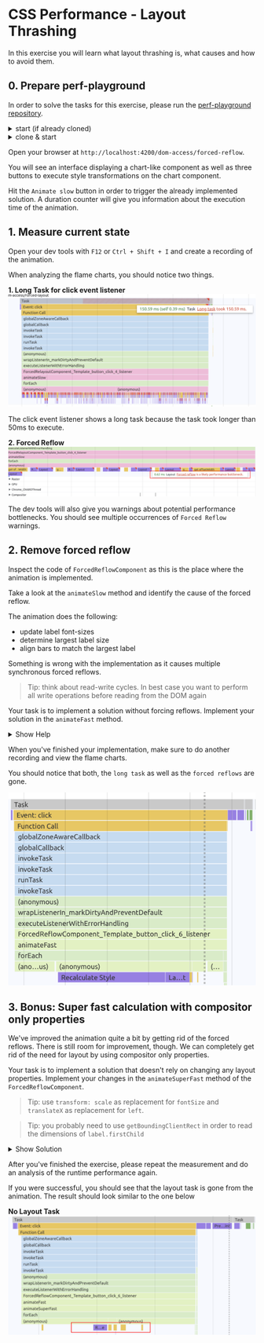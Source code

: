 # CSS Performance - Layout Thrashing

In this exercise you will learn what layout thrashing is, what causes and how to avoid them.

## 0. Prepare perf-playground

In order to solve the tasks for this exercise, please run the [perf-playground repository](https://github.com/push-based/perf-playground).

<details>
  <summary>start (if already cloned)</summary>

```bash
npm run start
```

</details>

<details>
  <summary>clone & start</summary>

```bash
git clone https://github.com/push-based/perf-playground.git

cd perf-playground

npm install

npm run start
```

</details>

Open your browser at `http://localhost:4200/dom-access/forced-reflow`.

You will see an interface displaying a chart-like component as well as three
buttons to execute style transformations on the chart component.

Hit the `Animate slow` button in order to trigger the already implemented solution.
A duration counter will give you information about the execution time of the
animation.

## 1. Measure current state

Open your dev tools with `F12` or `Ctrl + Shift + I` and create a recording of the
animation.

When analyzing the flame charts, you should notice two things.

**1. Long Task for click event listener**
![long-task-bar-animation](images/dom-access/long-task-bar-animation.png)

The click event listener shows a long task because the task took longer than 50ms
to execute.

**2. Forced Reflow**
![forced-reflow](images/dom-access/forced-reflow.png)

The dev tools will also give you warnings about potential performance bottlenecks.
You should see multiple occurrences of `Forced Reflow` warnings.

## 2. Remove forced reflow

Inspect the code of `ForcedReflowComponent` as this is the place where the 
animation is implemented.

Take a look at the `animateSlow` method and identify the cause of the forced reflow.

The animation does the following:
* update label font-sizes
* determine largest label size
* align bars to match the largest label


Something is wrong with the implementation as it causes multiple synchronous forced
reflows.

> Tip: think about read-write cycles. In best case you want to perform
> all write operations before reading from the DOM again

Your task is to implement a solution without forcing reflows.
Implement your solution in the `animateFast` method.

<details>
  <summary>Show Help</summary>

```ts

animateFast(): void {
  // first update all labels (write)
  this.menuItems.forEach(item => {
    const nativeElement = item.nativeElement;
    const label: HTMLElement = nativeElement.querySelector('.label') as HTMLElement;
    label.style.fontSize = fontSize;
  });
  
  // layout is now stable
  // determine largest label (read)
  this.menuItems.forEach(item => {
    const nativeElement = item.nativeElement;
    const label: HTMLElement = nativeElement.querySelector('.label') as HTMLElement;
    largest = Math.max(largest, (label.firstChild as HTMLElement).offsetWidth + 5);
  });
  
  // align bars to largest label (write)
  this.menuItems.forEach(item => {
    const nativeElement = item.nativeElement;
    const bar: HTMLElement = nativeElement.querySelector('.bar') as HTMLElement;
    bar.style.left = `${largest}px`;
  });
}
```

</details>

When you've finished your implementation, make sure to do another recording and
view the flame charts.

You should notice that both, the `long task` as well as the `forced reflows` are gone.

![no-forced-reflow](images/dom-access/no-forced-reflow.png)

## 3. Bonus: Super fast calculation with compositor only properties

We've improved the animation quite a bit by getting rid of the forced reflows.
There is still room for improvement, though. We can completely get rid of the need
for layout by using compositor only properties.

Your task is to implement a solution that doesn't rely on changing any
layout properties.
Implement your changes in the `animateSuperFast` method of the `ForcedReflowComponent`.

> Tip: use `transform: scale` as replacement for `fontSize` and `translateX` as replacement for `left`.

> Tip: you probably need to use `getBoundingClientRect` in order to read the dimensions of `label.firstChild`


<details>
  <summary>Show Solution</summary>

```ts
animateSuperFast(): void {
    const start = performance.now();
    let largest = 0;
    
    this.fat = !this.fat;
    // set scale instead of fontSize
    const scale = this.fat ? 1.25 : 1;

    this.menuItems.forEach(item => {
      /* other stuff */
      // change transform property instead of `fontSize`
      label.style.transform = `scale(${scale})`;
    });
    // update fontSize and determine largest label
    this.menuItems.forEach(item => {
      /* other stuff */
      // read dimensions with getBoundingClientRect
      largest = Math.max(largest, (label.firstChild as HTMLElement).getBoundingClientRect().width + 5);
    });

    // align bars to largest label
    this.menuItems.forEach(item => {
      /* other stuff */
      // align bar by setting transform: translateX instead of left
      bar.style.transform = `translateX(${largest - 42}px)`;
    });
    this.cdRef.detectChanges();
  }
```

</details>

After you've finished the exercise, please repeat the measurement and do an analysis
of the runtime performance again.

If you were successful, you should see that the layout task is gone from the animation.
The result should look similar to the one below

**No Layout Task**  
![superfast-compositor-only](images/dom-access/superfast-compositor-only.png)


